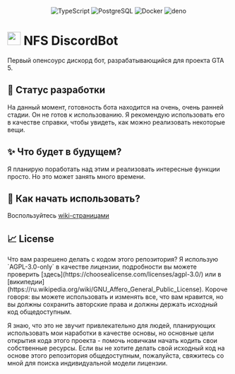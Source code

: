<p align="center">
    <img alt="TypeScript" src="https://img.shields.io/badge/-TypeScript-007ACC?style=flat-square&logo=typescript&logoColor=white" />
    <img alt="PostgreSQL" src="https://img.shields.io/badge/-PostgreSQL-336791?style=flat-square&logo=postgresql&logoColor=white" />
    <img alt="Docker" src="https://img.shields.io/badge/-Docker-46a2f1?style=flat-square&logo=docker&logoColor=white" />
    <img alt="deno" src="https://img.shields.io/badge/-Deno-000000?style=flat-square&logo=deno&logoColor=white" />
</p>
<h1> <img src="https://emojis.slackmojis.com/emojis/images/1531849430/4246/blob-sunglasses.gif?1531849430" width="30"/> NFS DiscordBot </h1>
<p> Первый опенсоурс дискорд бот, разрабатывающийся для проекта GTA 5. </p>
<h2>👀 Статус разработки </h2>
<p> На данный момент, готовность бота находится на очень, очень ранней стадии. Он не готов к использованию. Я рекомендую использовать его в качестве справки, чтобы увидеть, как можно реализовать некоторые вещи. </p>
<h2>✨ Что будет в будущем? </h2>
<p> Я планирую поработать над этим и реализовать интересные функции просто. Но это может занять много времени. </p>
<h2>🔧 Как начать использовать? </h2>
<p>Воспользуйтесь <a href="https://github.com/OstriySous-dev/NFS-DiscordBot/wiki" target="_blank">wiki-страницами</a></p>
<h2>📈 License </h2>
Что вам разрешено делать с кодом этого репозитория? Я использую `AGPL-3.0-only` в качестве лицензии, подробности вы можете проверить [здесь](https://choosealicense.com/licenses/agpl-3.0/) или в [википедии](https://ru.wikipedia.org/wiki/GNU_Affero_General_Public_License). Короче говоря: вы можете использовать и изменять все, что вам нравится, но вы должны сохранить авторские права и должны держать исходный код общедоступным.

Я знаю, что это не звучит привлекательно для людей, планирующих использовать мои наработки в качестве основы, но основные цели открытия кода этого проекта - помочь новичкам начать кодить свои собственные ресурсы. Если вы не хотите делать свой исходный код на основе этого репозитория общедоступным, пожалуйста, свяжитесь со мной для поиска индивидуальной модели лицензии.